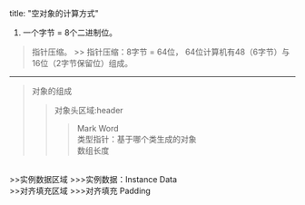 title: "空对象的计算方式" 

1. 一个字节 = 8个二进制位。
> 指针压缩。
    >>  指针压缩：8字节 = 64位， 64位计算机有48（6字节）与16位（2字节保留位）组成。
---
>对象的组成
>> 对象头区域:header
>>>Mark Word  
>>>类型指针：基于哪个类生成的对象  
>>>数组长度
<br>
>>实例数据区域
>>>实例数据：Instance Data
<br>
>>对齐填充区域
>>>对齐填充 Padding
<br>